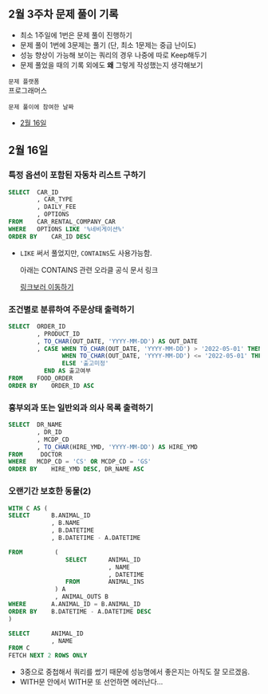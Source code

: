 ## 2월 3주차 문제 풀이 기록

- 최소 1주일에 1번은 문제 풀이 진행하기
- 문제 풀이 1번에 3문제는 풀기 (단, 최소 1문제는 중급 난이도)
- 성능 향상이 가능해 보이는 쿼리의 경우 나중에 따로 Keep해두기
- 문제 풀었을 때의 기록 외에도 **왜** 그렇게 작성했는지 생각해보기

`문제 플랫폼`     
프로그래머스

`문제 풀이에 참여한 날짜`
- [2월 16일](#2월-16일)

## 2월 16일

### 특정 옵션이 포함된 자동차 리스트 구하기

```sql
SELECT  CAR_ID
        , CAR_TYPE	
        , DAILY_FEE
        , OPTIONS
FROM    CAR_RENTAL_COMPANY_CAR
WHERE   OPTIONS LIKE '%네비게이션%'
ORDER BY    CAR_ID DESC
```

- `LIKE` 써서 풀었지만, `CONTAINS`도 사용가능함.
    
    아래는 CONTAINS 관련 오라클 공식 문서 링크
    
    [링크보러 이동하기](https://docs.oracle.com/database/121/CCAPP/GUID-5BE34ED3-4B35-412A-BD53-E3F663B9EB8C.htm)
    

### 조건별로 분류하여 주문상태 출력하기

```sql
SELECT  ORDER_ID	
        , PRODUCT_ID	
        , TO_CHAR(OUT_DATE, 'YYYY-MM-DD') AS OUT_DATE
        , CASE WHEN TO_CHAR(OUT_DATE, 'YYYY-MM-DD') > '2022-05-01' THEN '출고대기'
               WHEN TO_CHAR(OUT_DATE, 'YYYY-MM-DD') <= '2022-05-01' THEN '출고완료'
               ELSE '출고미정'
          END AS 출고여부
FROM    FOOD_ORDER  
ORDER BY    ORDER_ID ASC
```

### 흉부외과 또는 일반외과 의사 목록 출력하기

```sql
SELECT  DR_NAME 
        , DR_ID	
        , MCDP_CD	
        , TO_CHAR(HIRE_YMD, 'YYYY-MM-DD') AS HIRE_YMD
FROM     DOCTOR
WHERE   MCDP_CD = 'CS' OR MCDP_CD = 'GS'
ORDER BY    HIRE_YMD DESC, DR_NAME ASC
```

### 오랜기간 보호한 동물(2)

```sql
WITH C AS (
SELECT      B.ANIMAL_ID   
            , B.NAME
            , B.DATETIME
            , B.DATETIME - A.DATETIME

FROM         (
                SELECT      ANIMAL_ID
                            , NAME
                            , DATETIME
                FROM        ANIMAL_INS
             ) A
             , ANIMAL_OUTS B
WHERE       A.ANIMAL_ID = B.ANIMAL_ID
ORDER BY    B.DATETIME - A.DATETIME DESC
)

SELECT      ANIMAL_ID
            , NAME
FROM C
FETCH NEXT 2 ROWS ONLY
```

- 3중으로 중첩해서 쿼리를 썼기 때문에 성능명에서 좋은지는 아직도 잘 모르겠음.
- WITH문 안에서 WITH문 또 선언하면 에러난다…
